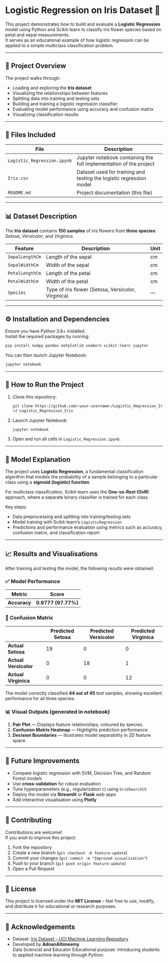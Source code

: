 # Logistic Regression on Iris Dataset 🌸

This project demonstrates how to build and evaluate a **Logistic Regression** model using Python and Scikit-learn to classify iris flower species based on petal and sepal measurements.  
It serves as an educational example of how logistic regression can be applied to a simple multiclass classification problem.

---

## 🧠 Project Overview

The project walks through:
- Loading and exploring the **Iris dataset**
- Visualizing the relationships between features
- Splitting data into training and testing sets
- Building and training a logistic regression classifier
- Evaluating model performance using accuracy and confusion matrix
- Visualizing classification results

---

## 📂 Files Included

| File | Description |
|------|--------------|
| `Logistic_Regression.ipynb` | Jupyter notebook containing the full implementation of the project |
| `Iris.csv` | Dataset used for training and testing the logistic regression model |
| `README.md` | Project documentation (this file) |

---

## 📊 Dataset Description

The **Iris dataset** contains **150 samples** of iris flowers from **three species**: *Setosa*, *Versicolor*, and *Virginica*.

| Feature | Description | Unit |
|----------|--------------|------|
| `SepalLengthCm` | Length of the sepal | cm |
| `SepalWidthCm` | Width of the sepal | cm |
| `PetalLengthCm` | Length of the petal | cm |
| `PetalWidthCm` | Width of the petal | cm |
| `Species` | Type of iris flower (Setosa, Versicolor, Virginica) | — |

---

## ⚙️ Installation and Dependencies

Ensure you have Python 3.8+ installed.  
Install the required packages by running:

```bash
pip install numpy pandas matplotlib seaborn scikit-learn jupyter
```

You can then launch Jupyter Notebook:

```bash
jupyter notebook
```

---

## 🚀 How to Run the Project

1. Clone this repository:
   ```bash
   git clone https://github.com/<your-username>/Logistic_Regression_Iris.git
   cd Logistic_Regression_Iris
   ```

2. Launch Jupyter Notebook:
   ```bash
   jupyter notebook
   ```

3. Open and run all cells in `Logistic_Regression.ipynb`.

---

## 🧩 Model Explanation

The project uses **Logistic Regression**, a fundamental classification algorithm that models the probability of a sample belonging to a particular class using a **sigmoid (logistic) function**.

For multiclass classification, Scikit-learn uses the **One-vs-Rest (OvR)** approach, where a separate binary classifier is trained for each class.

Key steps:
- Data preprocessing and splitting into training/testing sets
- Model training with Scikit-learn’s `LogisticRegression`
- Predictions and performance evaluation using metrics such as accuracy, confusion matrix, and classification report

---

## 📈 Results and Visualisations

After training and testing the model, the following results were obtained:

### ✅ **Model Performance**

| Metric | Score |
|--------|--------|
| **Accuracy** | **0.9777 (97.77%)** |

### 🔢 **Confusion Matrix**

| | Predicted Setosa | Predicted Versicolor | Predicted Virginica |
|---|---|---|---|
| **Actual Setosa** | 19 | 0 | 0 |
| **Actual Versicolor** | 0 | 18 | 1 |
| **Actual Virginica** | 0 | 0 | 12 |

The model correctly classified **44 out of 45** test samples, showing excellent performance for all three species.

### 📊 **Visual Outputs (generated in notebook)**

1. **Pair Plot** — Displays feature relationships, coloured by species.  
2. **Confusion Matrix Heatmap** — Highlights prediction performance.  
3. **Decision Boundaries** — Illustrates model separability in 2D feature space.

---

## 🔮 Future Improvements

- Compare logistic regression with SVM, Decision Tree, and Random Forest models  
- Use **cross-validation** for robust evaluation  
- Tune hyperparameters (e.g., regularization `C`) using `GridSearchCV`  
- Deploy the model via **Streamlit** or **Flask** web apps  
- Add interactive visualisation using **Plotly**

---

## 🤝 Contributing

Contributions are welcome!  
If you wish to improve this project:
1. Fork the repository  
2. Create a new branch (`git checkout -b feature-update`)  
3. Commit your changes (`git commit -m "Improved visualisation"`)  
4. Push to your branch (`git push origin feature-update`)  
5. Open a Pull Request  

---

## 🪪 License

This project is licensed under the **MIT License** – feel free to use, modify, and distribute it for educational or research purposes.

---

## 🙏 Acknowledgements

- Dataset: [Iris Dataset – UCI Machine Learning Repository](https://archive.ics.uci.edu/ml/datasets/iris)  
- Developed by **AdnanAltimeemy**  
  Data Sciencist and Educator
  Educational purpose: introducing students to applied machine learning through Python.
